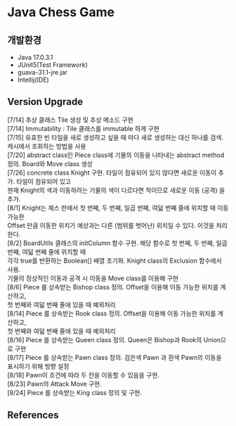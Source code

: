 # Java Chess Game 

## 개발환경

- Java 17.0.3.1   
- JUnit5(Test Framework)
- guava-31.1-jre.jar  
- Intellij(IDE)

## Version Upgrade

[7/14] 추상 클래스 Tile 생성 및 추상 메소드 구현  
[7/14] Immutability : Tile 클래스를 immutable 하게 구현  
[7/15] 유효한 빈 타일을 새로 생성하고 싶을 때 마다 새로 생성하는 대신 하나를 검색.
캐시에서 조회하는 방법을 사용     
[7/20] abstract class인 Piece class에 기물의 이동을 나타내는 abstract method 정의.
Board와 Move class 생성  
[7/26] concrete class Knight 구현. 타일이 점유되어 있지 않다면 새로운 이동이 추가. 타일이 점유되어 있고  
현재 Knight의 색과 이동하려는 기물의 색이 다르다면 적이므로 새로운 이동 (공격) 을 추가.  
[8/1] Knight는 체스 판에서 첫 번째, 두 번째, 일곱 번째, 여덟 번째 줄에 위치할 때 이동 가능한  
Offset 만큼 이동한 위치가 예상과는 다른 (범위를 벗어난) 위치일 수 있다. 이것을 처리한다.  
[8/2] BoardUtils 클래스의 initColumn 함수 구현. 해당 함수로 첫 번째, 두 번째, 일곱 번째, 여덟 번째 줄에 위치할 때  
각각 true를 반환하는 Boolean[] 배열 초기화. Knight class의 Exclusion 함수에서 사용.  
기물의 정상적인 이동과 공격 시 이동을 Move class를 이용해 구현  
[8/6] Piece 를 상속받는 Bishop class 정의. Offset을 이용해 이동 가능한 위치를 계산하고,  
첫 번째와 여덟 번째 줄에 있을 때 예외처리  
[8/14] Piece 를 상속받는 Rook class 정의. Offset을 이용해 이동 가능한 위치를 계산하고,  
첫 번째와 여덟 번째 줄에 있을 때 예외처리  
[8/16] Piece 를 상속받는 Queen class 정의. Queen은 Bishop과 Rook의 Union으로 구현  
[8/17] Piece 를 상속받는 Pawn class 정의. 검은색 Pawn 과 흰색 Pawn의 이동을 표시하기 위해 방향 설정  
[8/18] Pawn이 조건에 따라 두 칸을 이동할 수 있음을 구현.  
[8/23] Pawn의 Attack Move 구현.  
[8/24] Piece 를 상속받는 King class 정의 및 구현.


## References







 